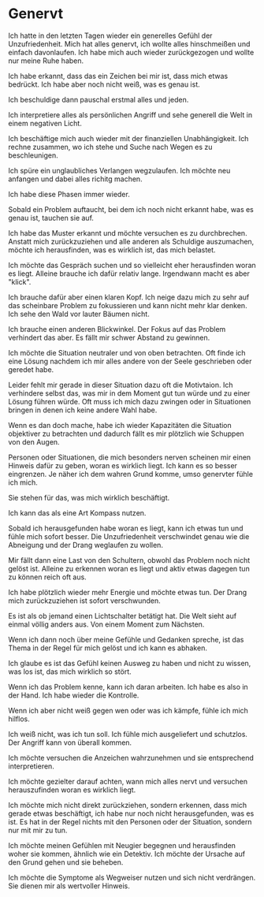 # Genervt

Ich hatte in den letzten Tagen wieder ein generelles Gefühl der Unzufriedenheit. Mich hat alles genervt, ich wollte alles hinschmeißen und einfach davonlaufen. Ich habe mich auch wieder zurückgezogen und wollte nur meine Ruhe haben.

Ich habe erkannt, dass das ein Zeichen bei mir ist, dass mich etwas bedrückt. Ich habe aber noch nicht weiß, was es genau ist. 

Ich beschuldige dann pauschal erstmal alles und jeden.

Ich interpretiere alles als persönlichen Angriff und sehe generell die Welt in einem negativen Licht.

Ich beschäftige mich auch wieder mit der finanziellen Unabhängigkeit. Ich rechne zusammen, wo ich stehe und Suche nach Wegen es zu beschleunigen.

Ich spüre ein unglaubliches Verlangen wegzulaufen. Ich möchte neu anfangen und dabei alles richitg machen.

Ich habe diese Phasen immer wieder.

Sobald ein Problem auftaucht, bei dem ich noch nicht erkannt habe, was es genau ist, tauchen sie auf.

Ich habe das Muster erkannt und möchte versuchen es zu durchbrechen. Anstatt mich zurückzuziehen und alle anderen als Schuldige auszumachen, möchte ich herausfinden, was es wirklich ist, das mich belastet.

Ich möchte das Gespräch suchen und so vielleicht eher herausfinden woran es liegt. Alleine brauche ich dafür relativ lange. Irgendwann macht es aber "klick".

Ich brauche dafür aber einen klaren Kopf. Ich neige dazu mich zu sehr auf das scheinbare Problem zu fokussieren und kann nicht mehr klar denken. Ich sehe den Wald vor lauter Bäumen nicht.

Ich brauche einen anderen Blickwinkel. Der Fokus auf das Problem verhindert das aber. Es fällt mir schwer Abstand zu gewinnen.

Ich möchte die Situation neutraler und von oben betrachten. Oft finde ich eine Lösung nachdem ich mir alles andere von der Seele geschrieben oder geredet habe.

Leider fehlt mir gerade in dieser Situation dazu oft die Motivtaion. Ich verhindere selbst das, was mir in dem Moment gut tun würde und zu einer Lösung führen würde. Oft muss ich mich dazu zwingen oder in Situationen bringen in denen ich keine andere Wahl habe.

Wenn es dan doch mache, habe ich wieder Kapazitäten die Situation objektiver zu betrachten und dadurch fällt es mir plötzlich wie Schuppen von den Augen.

Personen oder Situationen, die mich besonders nerven scheinen mir einen Hinweis dafür zu geben, woran es wirklich liegt. Ich kann es so besser eingrenzen. Je näher ich dem wahren Grund komme, umso genervter fühle ich mich.

Sie stehen für das, was mich wirklich beschäftigt.

Ich kann das als eine Art Kompass nutzen.

Sobald ich herausgefunden habe woran es liegt, kann ich etwas tun und fühle mich sofort besser. Die Unzufriedenheit verschwindet genau wie die Abneigung und der Drang weglaufen zu wollen.

Mir fällt dann eine Last von den Schultern, obwohl das Problem noch nicht gelöst ist. Alleine zu erkennen woran es liegt und aktiv etwas dagegen tun zu können reich oft aus.

Ich habe plötzlich wieder mehr Energie und möchte etwas tun. Der Drang mich zurückzuziehen ist sofort verschwunden.

Es ist als ob jemand einen Lichtschalter betätigt hat. Die Welt sieht auf einmal völlig anders aus. Von einem Moment zum Nächsten.

Wenn ich dann noch über meine Gefühle und Gedanken spreche, ist das Thema in der Regel für mich gelöst und ich kann es abhaken.

Ich glaube es ist das Gefühl keinen Ausweg zu haben und nicht zu wissen, was los ist, das mich wirklich so stört.

Wenn ich das Problem kenne, kann ich daran arbeiten. Ich habe es also in der Hand. Ich habe wieder die Kontrolle. 

Wenn ich aber nicht weiß gegen wen oder was ich kämpfe, fühle ich mich hilflos.

Ich weiß nicht, was ich tun soll. Ich fühle mich ausgeliefert und schutzlos. Der Angriff kann von überall kommen.

Ich möchte versuchen die Anzeichen wahrzunehmen und sie entsprechend interpretieren.

Ich möchte gezielter darauf achten, wann mich alles nervt und versuchen herauszufinden woran es wirklich liegt. 

Ich möchte mich nicht direkt zurückziehen, sondern erkennen, dass mich gerade etwas beschäftigt, ich habe nur noch nicht herausgefunden, was es ist. Es hat in der Regel nichts mit den Personen oder der Situation, sondern nur mit mir zu tun.

Ich möchte meinen Gefühlen mit Neugier begegnen und herausfinden woher sie kommen, ähnlich wie ein Detektiv. Ich möchte der Ursache auf den Grund gehen und sie beheben.

Ich möchte die Symptome als Wegweiser nutzen und sich nicht verdrängen. Sie dienen mir als wertvoller Hinweis.